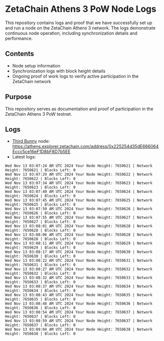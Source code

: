 # ZetaChain Athens 3 PoW Node Logs
This repository contains logs and proof that we have successfully set up and run a node on the ZetaChain Athens 3 network. The logs demonstrate continuous node operation, including synchronization details and performance.

## Contents
- Node setup information
- Synchronization logs with block height details
- Ongoing proof of work logs to verify active participation in the ZetaChain network

## Purpose
This repository serves as documentation and proof of participation in the ZetaChain Athens 3 PoW testnet.

## Logs

- [Third Bunny](https://thirdbunny.xyz/) node: https://athens.explorer.zetachain.com/address/0x225254d35dE666064Eccc5ce16eF1D8bF8D7b5EE
- Latest logs:
```
Wed Nov 13 03:07:24 AM UTC 2024 Your Node Height: 7650621 | Network Height: 7650621 | Blocks Left: 0
Wed Nov 13 03:07:29 AM UTC 2024 Your Node Height: 7650622 | Network Height: 7650622 | Blocks Left: 0
Wed Nov 13 03:07:34 AM UTC 2024 Your Node Height: 7650623 | Network Height: 7650623 | Blocks Left: 0
Wed Nov 13 03:07:40 AM UTC 2024 Your Node Height: 7650624 | Network Height: 7650624 | Blocks Left: 0
Wed Nov 13 03:07:45 AM UTC 2024 Your Node Height: 7650625 | Network Height: 7650625 | Blocks Left: 0
Wed Nov 13 03:07:50 AM UTC 2024 Your Node Height: 7650626 | Network Height: 7650626 | Blocks Left: 0
Wed Nov 13 03:07:55 AM UTC 2024 Your Node Height: 7650627 | Network Height: 7650627 | Blocks Left: 0
Wed Nov 13 03:08:01 AM UTC 2024 Your Node Height: 7650628 | Network Height: 7650628 | Blocks Left: 0
Wed Nov 13 03:08:06 AM UTC 2024 Your Node Height: 7650628 | Network Height: 7650628 | Blocks Left: 0
Wed Nov 13 03:08:11 AM UTC 2024 Your Node Height: 7650629 | Network Height: 7650629 | Blocks Left: 0
Wed Nov 13 03:08:17 AM UTC 2024 Your Node Height: 7650630 | Network Height: 7650630 | Blocks Left: 0
Wed Nov 13 03:08:22 AM UTC 2024 Your Node Height: 7650631 | Network Height: 7650631 | Blocks Left: 0
Wed Nov 13 03:08:27 AM UTC 2024 Your Node Height: 7650632 | Network Height: 7650632 | Blocks Left: 0
Wed Nov 13 03:08:32 AM UTC 2024 Your Node Height: 7650633 | Network Height: 7650633 | Blocks Left: 0
Wed Nov 13 03:08:37 AM UTC 2024 Your Node Height: 7650634 | Network Height: 7650634 | Blocks Left: 0
Wed Nov 13 03:08:43 AM UTC 2024 Your Node Height: 7650635 | Network Height: 7650635 | Blocks Left: 0
Wed Nov 13 03:08:48 AM UTC 2024 Your Node Height: 7650636 | Network Height: 7650636 | Blocks Left: 0
Wed Nov 13 03:08:54 AM UTC 2024 Your Node Height: 7650637 | Network Height: 7650637 | Blocks Left: 0
Wed Nov 13 03:08:59 AM UTC 2024 Your Node Height: 7650637 | Network Height: 7650637 | Blocks Left: 0
Wed Nov 13 03:09:04 AM UTC 2024 Your Node Height: 7650638 | Network Height: 7650638 | Blocks Left: 0
```
